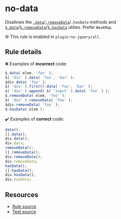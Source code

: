 # no-data

Disallows the [`.data`](https://api.jquery.com/data/)/[`.removeData`](https://api.jquery.com/removeData/)/`.hasData` methods and [`$.data`](https://api.jquery.com/jQuery.data/)/[`$.removeData`](https://api.jquery.com/jQuery.removeData/)/[`$.hasData`](https://api.jquery.com/jQuery.hasData/) utilies. Prefer `WeakMap`.

⚙️ This rule is enabled in `plugin:no-jquery/all`.

## Rule details

❌ Examples of **incorrect** code:
```js
$.data( elem, 'foo' );
$( 'div' ).data( 'foo', 'bar' );
$div.data( 'foo' );
$( 'div' ).first().data( 'foo', 'bar' );
$( 'div' ).append( $( 'input' ).data( 'foo' ) );
$.removeData( elem, 'foo' );
$( 'div' ).removeData( 'foo' );
$div.removeData( 'foo' );
$.hasData( elem );
```

✔️ Examples of **correct** code:
```js
data();
[].data();
div.data();
div.data;
removeData();
[].removeData();
div.removeData();
div.removeData;
hasData();
[].hasData();
div.hasData();
div.hasData;
```

## Resources

* [Rule source](/src/rules/no-data.js)
* [Test source](/tests/rules/no-data.js)
